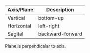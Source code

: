 | Axis/Plane | Description      |
| ---------- | ---------------- |
| Vertical   | bottom-up        |
| Horizontal | left-right       |
| Sagital    | backward-forward |

Plane is perpendicalar to axis.
